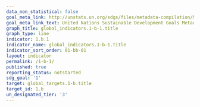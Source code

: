 ```yaml
---
data_non_statistical: false
goal_meta_link: http://unstats.un.org/sdgs/files/metadata-compilation/Metadata-Goal-1.pdf
goal_meta_link_text: United Nations Sustainable Development Goals Metadata (pdf 894kB)
graph_title: global_indicators.1-b-1.title
graph_type: line
indicator: 1.b.1
indicator_name: global_indicators.1-b-1.title
indicator_sort_order: 01-bb-01
layout: indicator
permalink: /1-b-1/
published: true
reporting_status: notstarted
sdg_goal: '1'
target: global_targets.1-b.title
target_id: 1.b
un_designated_tier: '3'
---
```

